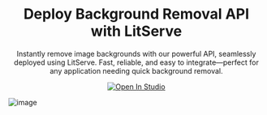 <div align="center">
<h1>Deploy Background Removal API with LitServe</h1>

<p>Instantly remove image backgrounds with our powerful API, seamlessly deployed using LitServe.
Fast, reliable, and easy to integrate—perfect for any application needing quick background removal.</p>

<a target="_blank" href="https://lightning.ai/bhimrajyadav/studios/deploy-background-removal-api-with-litserve">
  <img src="https://pl-bolts-doc-images.s3.us-east-2.amazonaws.com/app-2/studio-badge.svg" alt="Open In Studio"/>
</a>

</div>

![image](https://github.com/user-attachments/assets/a9a195b3-8fab-4e84-957e-9a522aa83ad4)
